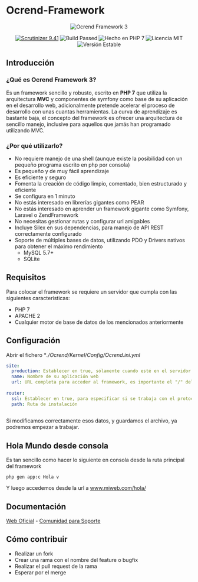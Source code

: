# Ocrend-Framework

<p align="center"><img src="https://framework.ocrend.com/ocrend_framework.png" alt="Ocrend Framework 3" title="Ocrend Framework 3"></p>
<p align="center">
<a href="https://scrutinizer-ci.com/g/prinick96/Ocrend-Framework/" target="_blank"><img src="https://scrutinizer-ci.com/g/prinick96/Ocrend-Framework/badges/quality-score.png?b=master" alt="Scrutinizer 9.41" /></a>
<img src="https://scrutinizer-ci.com/g/prinick96/Ocrend-Framework/badges/build.png?b=master" alt="Build Passed" />
<img src="https://img.shields.io/packagist/l/doctrine/orm.svg" alt="Hecho en PHP 7" />
<img src="https://img.shields.io/badge/php-7-blue.svg" alt="Licencia MIT" />
<img src="https://img.shields.io/badge/stable-3.0.0-blue.svg" alt="Versión Estable" />
</p>

## Introducción
### ¿Qué es Ocrend Framework 3?

Es un framework sencillo y robusto, escrito en **PHP 7** que utiliza la arquitectura **MVC** y componentes de symfony como base de su aplicación en el desarrollo web, adicionalmente pretende acelerar el proceso de desarrollo con unas cuantas herramientas. La curva de aprendizaje es bastante baja, el concepto del framework es ofrecer una arquitectura de sencillo manejo, inclusive para aquellos que jamás han programado utilizando MVC.

### ¿Por qué utilizarlo?

* No requiere manejo de una shell (aunque existe la posibilidad con un pequeño programa escrito en php por consola)
* Es pequeño y de muy fácil aprendizaje
* Es eficiente y seguro
* Fomenta la creación de código limpio, comentado, bien estructurado y eficiente
* Se configura en 1 minuto
* No estás interesado en librerías gigantes como PEAR
* No estás interesado en aprender un framework gigante como Symfony, Laravel o ZendFramework
* No necesitas gestionar rutas y configurar url amigables
* Incluye Silex en sus dependencias, para manejo de API REST correctamente configurado
* Soporte de múltiples bases de datos, utilizando PDO y Drivers nativos para obtener el máximo rendimiento
  * MySQL 5.7+
  * SQLite


## Requisitos

Para colocar el framework se requiere un servidor que cumpla con las siguientes características:

* PHP 7
* APACHE 2
* Cualquier motor de base de datos de los mencionados anteriormente

## Configuración

Abrir el fichero **./Ocrend/Kernel/Config/Ocrend.ini.yml*
```yml
site:
  production: Establecer en true, sólamente cuando esté en el servidor de producción
  name: Nombre de su aplicación web
  url: URL completa para acceder al framework, es importante el "/" del final
  
router:
  ssl: Establecer en true, para especificar si se trabaja con el protocolo HTTPS
  path: Ruta de instalación
   
```
Si modificamos correctamente esos datos, y guardamos el archivo, ya podremos empezar a trabajar.

## Hola Mundo desde consola
Es tan sencillo como hacer lo siguiente en consola desde la ruta principal del framework
```
php gen app:c Hola v
```
Y luego accedemos desde la url a www.miweb.com/hola/

## Documentación

[Web Oficial](https://framework.ocrend.com) -
[Comunidad para Soporte](https://foro.ocrend.com)

## Cómo contribuir

- Realizar un fork
- Crear una rama con el nombre del feature o bugfix
- Realizar el pull request de la rama
- Esperar por el merge
